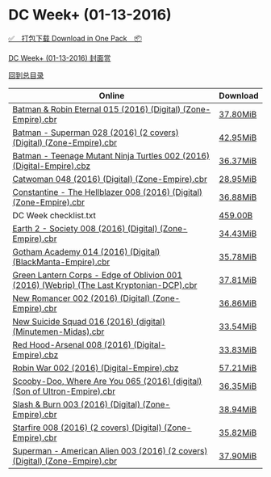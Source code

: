 # DC Week+ (01-13-2016)

[✅&emsp;打包下载 Download in One Pack&emsp;📦](https://pan.baidu.com/s/1b4AXCa)

[DC Week+ (01-13-2016) 封面赏](/https://github.com/alicewish/markdown/blob/master/cover/DC-Week-01-13-2016-Covers.md)



[回到总目录](https://github.com/alicewish/markdown/blob/master/Catalogs.md)



Online | Download
--- | ---
[Batman & Robin Eternal 015 (2016) (Digital) (Zone-Empire).cbr](https://github.com/alicewish/markdown/blob/master/comic/Batman-Robin-Eternal-015-2016-Digital-Zone-Empire-cbr.md) | [37.80MiB](https://pan.baidu.com/s/1b4AXCa#list/path=%2FDC%20Week%202016%20Q1%2FDC%20Week%2B%20%2801-13-2016%29%2F%E3%82%B5%E3%82%BF%E3%82%BD%E3%82%B9%E3%82%B1%E3%82%B7%E3%82%A8%E3%82%A4%E3%82%BD%E3%82%A8%E3%82%B5%E3%82%AF%E3%82%B7%E3%82%AF%E3%82%B7%E3%82%AA%E3%82%BB%E3%82%AA%E3%82%B5%E3%82%B1%E3%82%BF%E3%82%A2%E3%82%AF%E3%82%AD%E3%82%AB%E3%82%A4%E3%82%A2%E3%82%BD%E3%82%A6%E3%82%AA%E3%82%A6%E3%82%BD&parentPath=%2FDC%20Week%202016%20Q1)
[Batman - Superman 028 (2016) (2 covers) (Digital) (Zone-Empire).cbr](https://github.com/alicewish/markdown/blob/master/comic/Batman-Superman-028-2016-2-covers-Digital-Zone-Empire-cbr.md) | [42.95MiB](https://pan.baidu.com/s/1b4AXCa#list/path=%2FDC%20Week%202016%20Q1%2FDC%20Week%2B%20%2801-13-2016%29%2F%E3%82%BD%E3%82%B1%E3%82%AB%E3%82%BD%E3%82%B7%E3%82%AD%E3%82%BB%E3%82%B5%E3%82%B1%E3%82%A4%E3%82%AD%E3%82%B3%E3%82%BF%E3%82%B5%E3%82%A2%E3%82%A8%E3%82%BD%E3%82%B7%E3%82%AD%E3%82%A2%E3%82%BF%E3%82%AA%E3%82%AA%E3%82%AD%E3%82%B5%E3%82%AF%E3%82%BD%E3%82%A4%E3%82%AA%E3%82%BB%E3%82%A8%E3%82%B3&parentPath=%2FDC%20Week%202016%20Q1)
[Batman - Teenage Mutant Ninja Turtles 002 (2016) (Digital-Empire).cbz](https://github.com/alicewish/markdown/blob/master/comic/Batman-Teenage-Mutant-Ninja-Turtles-002-2016-Digital-Empire-cbz.md) | [36.37MiB](https://pan.baidu.com/s/1b4AXCa#list/path=%2FDC%20Week%202016%20Q1%2FDC%20Week%2B%20%2801-13-2016%29%2F%E3%82%AF%E3%82%A4%E3%82%B5%E3%82%BD%E3%82%AF%E3%82%A6%E3%82%B9%E3%82%BF%E3%82%A8%E3%82%B3%E3%82%BD%E3%82%B9%E3%82%B9%E3%82%AF%E3%82%B1%E3%82%AD%E3%82%BF%E3%82%B5%E3%82%A6%E3%82%B7%E3%82%AB%E3%82%B3%E3%82%A2%E3%82%BF%E3%82%B5%E3%82%B1%E3%82%B9%E3%82%B1%E3%82%BF%E3%82%A6%E3%82%B3%E3%82%BD&parentPath=%2FDC%20Week%202016%20Q1)
[Catwoman 048 (2016) (Digital) (Zone-Empire).cbr](https://github.com/alicewish/markdown/blob/master/comic/Catwoman-048-2016-Digital-Zone-Empire-cbr.md) | [28.95MiB](https://pan.baidu.com/s/1b4AXCa#list/path=%2FDC%20Week%202016%20Q1%2FDC%20Week%2B%20%2801-13-2016%29%2F%E3%82%BB%E3%82%BF%E3%82%A4%E3%82%AD%E3%82%AA%E3%82%BF%E3%82%BF%E3%82%A8%E3%82%B1%E3%82%AA%E3%82%A4%E3%82%AB%E3%82%B1%E3%82%B5%E3%82%BD%E3%82%AD%E3%82%BD%E3%82%A6%E3%82%B5%E3%82%B3%E3%82%B7%E3%82%B5%E3%82%AA%E3%82%AD%E3%82%A6%E3%82%BF%E3%82%A2%E3%82%A2%E3%82%BD%E3%82%A4%E3%82%BD%E3%82%A2&parentPath=%2FDC%20Week%202016%20Q1)
[Constantine - The Hellblazer 008 (2016) (Digital) (Zone-Empire).cbr](https://github.com/alicewish/markdown/blob/master/comic/Constantine-Hellblazer-008-2016-Digital-Zone-Empire-cbr.md) | [36.88MiB](https://pan.baidu.com/s/1b4AXCa#list/path=%2FDC%20Week%202016%20Q1%2FDC%20Week%2B%20%2801-13-2016%29%2F%E3%82%B1%E3%82%BB%E3%82%A6%E3%82%BD%E3%82%B1%E3%82%B7%E3%82%BD%E3%82%A4%E3%82%A8%E3%82%AB%E3%82%A2%E3%82%A6%E3%82%B3%E3%82%A8%E3%82%AB%E3%82%BB%E3%82%A8%E3%82%A8%E3%82%AB%E3%82%AB%E3%82%BD%E3%82%AF%E3%82%B1%E3%82%BB%E3%82%BD%E3%82%AB%E3%82%B5%E3%82%A6%E3%82%A6%E3%82%B3%E3%82%B3%E3%82%BD&parentPath=%2FDC%20Week%202016%20Q1)
DC Week checklist.txt | [459.00B](https://pan.baidu.com/s/1b4AXCa#list/path=%2FDC%20Week%202016%20Q1%2FDC%20Week%2B%20%2801-13-2016%29%2F%E3%82%BD%E3%82%A4%E3%82%BD%E3%82%AD%E3%82%AD%E3%82%A6%E3%82%AF%E3%82%AB%E3%82%B1%E3%82%B1%E3%82%AD%E3%82%BB%E3%82%A4%E3%82%BD%E3%82%A8%E3%82%B3%E3%82%BF%E3%82%BD%E3%82%B3%E3%82%AA%E3%82%A2%E3%82%AD%E3%82%B1%E3%82%BF%E3%82%BF%E3%82%B5%E3%82%A2%E3%82%A6%E3%82%B3%E3%82%B1%E3%82%A2%E3%82%A8&parentPath=%2FDC%20Week%202016%20Q1)
[Earth 2 - Society 008 (2016) (Digital) (Zone-Empire).cbr](https://github.com/alicewish/markdown/blob/master/comic/Earth-2-Society-008-2016-Digital-Zone-Empire-cbr.md) | [34.43MiB](https://pan.baidu.com/s/1b4AXCa#list/path=%2FDC%20Week%202016%20Q1%2FDC%20Week%2B%20%2801-13-2016%29%2F%E3%82%B3%E3%82%A6%E3%82%B1%E3%82%BD%E3%82%BB%E3%82%AB%E3%82%B9%E3%82%B1%E3%82%AB%E3%82%BB%E3%82%BB%E3%82%B3%E3%82%A2%E3%82%B3%E3%82%A4%E3%82%BD%E3%82%AD%E3%82%AF%E3%82%AB%E3%82%A2%E3%82%B3%E3%82%AD%E3%82%A2%E3%82%A8%E3%82%AD%E3%82%A4%E3%82%BF%E3%82%BF%E3%82%AB%E3%82%AA%E3%82%BF%E3%82%B7&parentPath=%2FDC%20Week%202016%20Q1)
[Gotham Academy 014 (2016) (Digital) (BlackManta-Empire).cbr](https://github.com/alicewish/markdown/blob/master/comic/Gotham-Academy-014-2016-Digital-BlackManta-Empire-cbr.md) | [35.78MiB](https://pan.baidu.com/s/1b4AXCa#list/path=%2FDC%20Week%202016%20Q1%2FDC%20Week%2B%20%2801-13-2016%29%2F%E3%82%BF%E3%82%B5%E3%82%A6%E3%82%A6%E3%82%B1%E3%82%AF%E3%82%A6%E3%82%A6%E3%82%B1%E3%82%AF%E3%82%AD%E3%82%BD%E3%82%B3%E3%82%A2%E3%82%A8%E3%82%A2%E3%82%BD%E3%82%A2%E3%82%BF%E3%82%AB%E3%82%B3%E3%82%B5%E3%82%B5%E3%82%A4%E3%82%A2%E3%82%AB%E3%82%BF%E3%82%BF%E3%82%AD%E3%82%BD%E3%82%B3%E3%82%BF&parentPath=%2FDC%20Week%202016%20Q1)
[Green Lantern Corps - Edge of Oblivion 001 (2016) (Webrip) (The Last Kryptonian-DCP).cbr](https://github.com/alicewish/markdown/blob/master/comic/Green-Lantern-Corps-Edge-of-Oblivion-001-2016-Webrip-Last-Kryptonian-DCP-cbr.md) | [37.81MiB](https://pan.baidu.com/s/1b4AXCa#list/path=%2FDC%20Week%202016%20Q1%2FDC%20Week%2B%20%2801-13-2016%29%2F%E3%82%B9%E3%82%BB%E3%82%AA%E3%82%A2%E3%82%AD%E3%82%AF%E3%82%B5%E3%82%AF%E3%82%B1%E3%82%AA%E3%82%B3%E3%82%B3%E3%82%A4%E3%82%B1%E3%82%B3%E3%82%B5%E3%82%AA%E3%82%AA%E3%82%BD%E3%82%AF%E3%82%AA%E3%82%A4%E3%82%B5%E3%82%B3%E3%82%B1%E3%82%AF%E3%82%B9%E3%82%AB%E3%82%BB%E3%82%AA%E3%82%B3%E3%82%BB&parentPath=%2FDC%20Week%202016%20Q1)
[New Romancer 002 (2016) (Digital) (Zone-Empire).cbr](https://github.com/alicewish/markdown/blob/master/comic/New-Romancer-002-2016-Digital-Zone-Empire-cbr.md) | [36.86MiB](https://pan.baidu.com/s/1b4AXCa#list/path=%2FDC%20Week%202016%20Q1%2FDC%20Week%2B%20%2801-13-2016%29%2F%E3%82%BD%E3%82%AD%E3%82%AD%E3%82%B3%E3%82%A2%E3%82%AF%E3%82%B1%E3%82%BB%E3%82%A4%E3%82%B9%E3%82%BF%E3%82%BD%E3%82%BD%E3%82%B3%E3%82%BF%E3%82%BD%E3%82%BD%E3%82%BB%E3%82%AB%E3%82%AA%E3%82%A4%E3%82%A6%E3%82%B5%E3%82%AB%E3%82%BB%E3%82%AD%E3%82%A6%E3%82%B1%E3%82%A6%E3%82%A6%E3%82%B5%E3%82%A2&parentPath=%2FDC%20Week%202016%20Q1)
[New Suicide Squad 016 (2016) (digital) (Minutemen-Midas).cbr](https://github.com/alicewish/markdown/blob/master/comic/New-Suicide-Squad-016-2016-digital-Minutemen-Midas-cbr.md) | [33.54MiB](https://pan.baidu.com/s/1b4AXCa#list/path=%2FDC%20Week%202016%20Q1%2FDC%20Week%2B%20%2801-13-2016%29%2F%E3%82%A6%E3%82%BD%E3%82%AF%E3%82%BD%E3%82%A6%E3%82%A2%E3%82%B1%E3%82%BD%E3%82%B9%E3%82%BB%E3%82%A2%E3%82%BD%E3%82%AA%E3%82%A4%E3%82%BD%E3%82%B9%E3%82%B5%E3%82%BD%E3%82%BF%E3%82%AA%E3%82%A4%E3%82%AD%E3%82%B5%E3%82%AF%E3%82%AA%E3%82%B3%E3%82%A8%E3%82%B9%E3%82%BB%E3%82%BF%E3%82%AD%E3%82%B7&parentPath=%2FDC%20Week%202016%20Q1)
[Red Hood-Arsenal 008 (2016) (Digital-Empire).cbz](https://github.com/alicewish/markdown/blob/master/comic/Red-Hood-Arsenal-008-2016-Digital-Empire-cbz.md) | [33.83MiB](https://pan.baidu.com/s/1b4AXCa#list/path=%2FDC%20Week%202016%20Q1%2FDC%20Week%2B%20%2801-13-2016%29%2F%E3%82%B9%E3%82%AB%E3%82%AD%E3%82%A4%E3%82%A6%E3%82%B3%E3%82%A8%E3%82%B1%E3%82%B5%E3%82%A6%E3%82%B3%E3%82%A4%E3%82%A2%E3%82%A4%E3%82%AB%E3%82%A6%E3%82%A4%E3%82%AF%E3%82%B5%E3%82%BD%E3%82%A8%E3%82%AB%E3%82%B5%E3%82%A8%E3%82%B7%E3%82%BD%E3%82%BB%E3%82%A4%E3%82%AA%E3%82%B5%E3%82%BD%E3%82%B3&parentPath=%2FDC%20Week%202016%20Q1)
[Robin War 002 (2016) (Digital-Empire).cbz](https://github.com/alicewish/markdown/blob/master/comic/Robin-War-002-2016-Digital-Empire-cbz.md) | [57.21MiB](https://pan.baidu.com/s/1b4AXCa#list/path=%2FDC%20Week%202016%20Q1%2FDC%20Week%2B%20%2801-13-2016%29%2F%E3%82%BD%E3%82%AD%E3%82%BF%E3%82%AB%E3%82%B5%E3%82%BF%E3%82%A8%E3%82%AD%E3%82%B1%E3%82%B3%E3%82%B7%E3%82%A8%E3%82%B5%E3%82%B7%E3%82%B9%E3%82%A6%E3%82%A6%E3%82%B1%E3%82%A8%E3%82%AF%E3%82%A2%E3%82%B7%E3%82%A2%E3%82%B9%E3%82%A4%E3%82%BD%E3%82%BF%E3%82%AF%E3%82%A6%E3%82%A8%E3%82%A8%E3%82%B1&parentPath=%2FDC%20Week%202016%20Q1)
[Scooby-Doo, Where Are You 065 (2016) (digital) (Son of Ultron-Empire).cbr](https://github.com/alicewish/markdown/blob/master/comic/Scooby-Doo-Where-Are-You-065-2016-digital-Son-of-Ultron-Empire-cbr.md) | [36.35MiB](https://pan.baidu.com/s/1b4AXCa#list/path=%2FDC%20Week%202016%20Q1%2FDC%20Week%2B%20%2801-13-2016%29%2F%E3%82%B1%E3%82%BD%E3%82%B3%E3%82%AD%E3%82%A2%E3%82%AA%E3%82%BB%E3%82%B3%E3%82%B5%E3%82%B1%E3%82%AA%E3%82%A2%E3%82%B3%E3%82%B3%E3%82%BD%E3%82%B5%E3%82%B5%E3%82%AF%E3%82%A6%E3%82%A8%E3%82%A6%E3%82%B5%E3%82%BD%E3%82%AF%E3%82%A8%E3%82%B1%E3%82%A6%E3%82%B9%E3%82%B3%E3%82%BB%E3%82%A8%E3%82%A6&parentPath=%2FDC%20Week%202016%20Q1)
[Slash & Burn 003 (2016) (Digital) (Zone-Empire).cbr](https://github.com/alicewish/markdown/blob/master/comic/Slash-Burn-003-2016-Digital-Zone-Empire-cbr.md) | [38.94MiB](https://pan.baidu.com/s/1b4AXCa#list/path=%2FDC%20Week%202016%20Q1%2FDC%20Week%2B%20%2801-13-2016%29%2F%E3%82%AF%E3%82%AD%E3%82%BD%E3%82%BB%E3%82%A2%E3%82%A8%E3%82%B7%E3%82%A4%E3%82%B7%E3%82%A2%E3%82%B1%E3%82%AD%E3%82%AB%E3%82%B3%E3%82%A2%E3%82%AA%E3%82%BD%E3%82%A6%E3%82%AB%E3%82%A6%E3%82%AA%E3%82%AB%E3%82%BB%E3%82%B5%E3%82%A4%E3%82%BB%E3%82%AD%E3%82%BB%E3%82%AD%E3%82%B9%E3%82%B3%E3%82%A2&parentPath=%2FDC%20Week%202016%20Q1)
[Starfire 008 (2016) (2 covers) (Digital) (Zone-Empire).cbr](https://github.com/alicewish/markdown/blob/master/comic/Starfire-008-2016-2-covers-Digital-Zone-Empire-cbr.md) | [35.82MiB](https://pan.baidu.com/s/1b4AXCa#list/path=%2FDC%20Week%202016%20Q1%2FDC%20Week%2B%20%2801-13-2016%29%2F%E3%82%AA%E3%82%B7%E3%82%AB%E3%82%BF%E3%82%AB%E3%82%B3%E3%82%BF%E3%82%A4%E3%82%AA%E3%82%BB%E3%82%BF%E3%82%AF%E3%82%AA%E3%82%A6%E3%82%A6%E3%82%AD%E3%82%B9%E3%82%BD%E3%82%AF%E3%82%BF%E3%82%BD%E3%82%A8%E3%82%A8%E3%82%BB%E3%82%BD%E3%82%A2%E3%82%A4%E3%82%AD%E3%82%AD%E3%82%B7%E3%82%AF%E3%82%A6&parentPath=%2FDC%20Week%202016%20Q1)
[Superman - American Alien 003 (2016) (2 covers) (Digital) (Zone-Empire).cbr](https://github.com/alicewish/markdown/blob/master/comic/Superman-American-Alien-003-2016-2-covers-Digital-Zone-Empire-cbr.md) | [37.90MiB](https://pan.baidu.com/s/1b4AXCa#list/path=%2FDC%20Week%202016%20Q1%2FDC%20Week%2B%20%2801-13-2016%29%2F%E3%82%BD%E3%82%A6%E3%82%AD%E3%82%B5%E3%82%A8%E3%82%AA%E3%82%BD%E3%82%B9%E3%82%A2%E3%82%AF%E3%82%B7%E3%82%B7%E3%82%B5%E3%82%AF%E3%82%B5%E3%82%BF%E3%82%BB%E3%82%B3%E3%82%AB%E3%82%A2%E3%82%A2%E3%82%AA%E3%82%B5%E3%82%B7%E3%82%B1%E3%82%AF%E3%82%A6%E3%82%AB%E3%82%B7%E3%82%BB%E3%82%B5%E3%82%AB&parentPath=%2FDC%20Week%202016%20Q1)